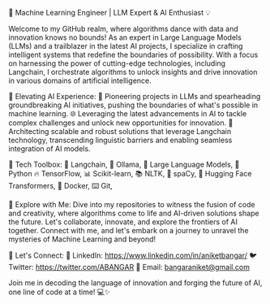 🤖 Machine Learning Engineer | LLM Expert & AI Enthusiast 💡

Welcome to my GitHub realm, where algorithms dance with data and innovation knows no bounds! As an expert in Large Language Models (LLMs) and a trailblazer in the latest AI projects, I specialize in crafting intelligent systems that redefine the boundaries of possibility. With a focus on harnessing the power of cutting-edge technologies, including Langchain, I orchestrate algorithms to unlock insights and drive innovation in various domains of artificial intelligence.

🚀 Elevating AI Experience:
🔬 Pioneering projects in LLMs and spearheading groundbreaking AI initiatives, pushing the boundaries of what's possible in machine learning.
🌐 Leveraging the latest advancements in AI to tackle complex challenges and unlock new opportunities for innovation.
🌌 Architecting scalable and robust solutions that leverage Langchain technology, transcending linguistic barriers and enabling seamless integration of AI models.

🔧 Tech Toolbox:
🦜 Langchain, 🐑 Ollama, 🤖 Large Language Models, 🐍 Python 🔥 TensorFlow, 📊 Scikit-learn, 📚 NLTK, 🌌 spaCy, 🤗 Hugging Face Transformers, 🚢 Docker, ⌨️ Git, 

🔬 Explore with Me:
Dive into my repositories to witness the fusion of code and creativity, where algorithms come to life and AI-driven solutions shape the future. Let's collaborate, innovate, and explore the frontiers of AI together. Connect with me, and let's embark on a journey to unravel the mysteries of Machine Learning and beyond!

🔗 Let's Connect:
🔗 LinkedIn: https://www.linkedin.com/in/aniketbangar/
🐦 Twitter: https://twitter.com/ABANGAR 
📧 Email: bangaraniket@gmail.com

Join me in decoding the language of innovation and forging the future of AI, one line of code at a time! 💻✨
